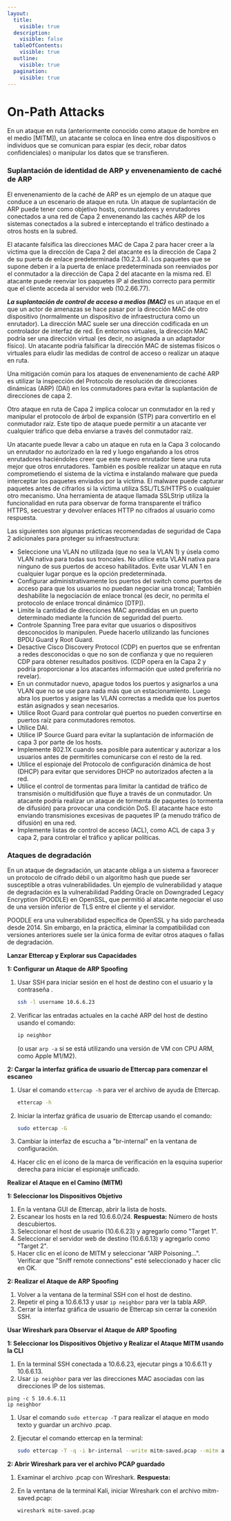 ```yaml
---
layout:
  title:
    visible: true
  description:
    visible: false
  tableOfContents:
    visible: true
  outline:
    visible: true
  pagination:
    visible: true
---
```


# On-Path Attacks

En un ataque en ruta (anteriormente conocido como ataque de hombre en el medio \[MITM]), un atacante se coloca en línea entre dos dispositivos o individuos que se comunican para espiar (es decir, robar datos confidenciales) o manipular los datos que se transfieren.

### **Suplantación de identidad de ARP y envenenamiento de caché de ARP**

El envenenamiento de la caché de ARP  es un ejemplo de un ataque que conduce a un escenario de ataque en ruta. Un ataque de suplantación de ARP puede tener como objetivo hosts, conmutadores y enrutadores conectados a una red de Capa 2 envenenando las cachés ARP de los sistemas conectados a la subred e interceptando el tráfico destinado a otros hosts en la subred.&#x20;

El atacante falsifica las direcciones MAC de Capa 2 para hacer creer a la víctima que la dirección de Capa 2 del atacante es la dirección de Capa 2 de su puerta de enlace predeterminada (10.2.3.4). Los paquetes que se supone deben ir a la puerta de enlace predeterminada son reenviados por el conmutador a la dirección de Capa 2 del atacante en la misma red. El atacante puede reenviar los paquetes IP al destino correcto para permitir que el cliente acceda al servidor web (10.2.66.77).

_**La suplantación de control de acceso a medios (MAC)**_ es un ataque en el que un actor de amenazas se hace pasar por la dirección MAC de otro dispositivo (normalmente un dispositivo de infraestructura como un enrutador). La dirección MAC suele ser una dirección codificada en un controlador de interfaz de red. En entornos virtuales, la dirección MAC podría ser una dirección virtual (es decir, no asignada a un adaptador físico). Un atacante podría falsificar la dirección MAC de sistemas físicos o virtuales para eludir las medidas de control de acceso o realizar un ataque en ruta.

Una mitigación común para los ataques de envenenamiento de caché ARP es utilizar la inspección del Protocolo de resolución de direcciones dinámicas (ARP) (DAI) en los conmutadores para evitar la suplantación de direcciones de capa 2.

Otro ataque en ruta de Capa 2 implica colocar un conmutador en la red y manipular el protocolo de árbol de expansión (STP) para convertirlo en el conmutador raíz. Este tipo de ataque puede permitir a un atacante ver cualquier tráfico que deba enviarse a través del conmutador raíz.

Un atacante puede llevar a cabo un ataque en ruta en la Capa 3 colocando un enrutador no autorizado en la red y luego engañando a los otros enrutadores haciéndoles creer que este nuevo enrutador tiene una ruta mejor que otros enrutadores. También es posible realizar un ataque en ruta comprometiendo el sistema de la víctima e instalando malware que pueda interceptar los paquetes enviados por la víctima. El malware puede capturar paquetes antes de cifrarlos si la víctima utiliza SSL/TLS/HTTPS o cualquier otro mecanismo. Una herramienta de ataque llamada SSLStrip utiliza la funcionalidad en ruta para observar de forma transparente el tráfico HTTPS, secuestrar y devolver enlaces HTTP no cifrados al usuario como respuesta.&#x20;

Las siguientes son algunas prácticas recomendadas de seguridad de Capa 2 adicionales para proteger su infraestructura:

* Seleccione una VLAN no utilizada (que no sea la VLAN 1) y úsela como VLAN nativa para todas sus troncales. No utilice esta VLAN nativa para ninguno de sus puertos de acceso habilitados. Evite usar VLAN 1 en cualquier lugar porque es la opción predeterminada.
* Configurar administrativamente los puertos del switch como puertos de acceso para que los usuarios no puedan negociar una troncal; También deshabilite la negociación de enlace troncal (es decir, no permita el protocolo de enlace troncal dinámico \[DTP]).
* Limite la cantidad de direcciones MAC aprendidas en un puerto determinado mediante la función de seguridad del puerto.
* Controle Spanning Tree para evitar que usuarios o dispositivos desconocidos lo manipulen. Puede hacerlo utilizando las funciones BPDU Guard y Root Guard.
* Desactive Cisco Discovery Protocol (CDP) en puertos que se enfrentan a redes desconocidas o que no son de confianza y que no requieren CDP para obtener resultados positivos. (CDP opera en la Capa 2 y podría proporcionar a los atacantes información que usted preferiría no revelar).
* En un conmutador nuevo, apague todos los puertos y asignarlos a una VLAN que no se use para nada más que un estacionamiento. Luego abra los puertos y asigne las VLAN correctas a medida que los puertos están asignados y sean necesarios.
* Utilice Root Guard para controlar qué puertos no pueden convertirse en puertos raíz para conmutadores remotos.
* Utilice DAI.
* Utilice IP Source Guard para evitar la suplantación de información de capa 3 por parte de los hosts.
* Implemente 802.1X cuando sea posible para autenticar y autorizar a los usuarios antes de permitirles comunicarse con el resto de la red.
* Utilice el espionaje del Protocolo de configuración dinámica de host (DHCP) para evitar que servidores DHCP no autorizados afecten a la red.
* Utilice el control de tormentas para limitar la cantidad de tráfico de transmisión o multidifusión que fluye a través de un conmutador. Un atacante podría realizar un ataque de tormenta de paquetes (o tormenta de difusión) para provocar una condición DoS. El atacante hace esto enviando transmisiones excesivas de paquetes IP (a menudo tráfico de difusión) en una red.
* Implemente listas de control de acceso (ACL), como ACL de capa 3 y capa 2, para controlar el tráfico y aplicar políticas.

### **Ataques de degradación**

En un ataque de degradación, un atacante obliga a un sistema a favorecer un protocolo de cifrado débil o un algoritmo hash que puede ser susceptible a otras vulnerabilidades. Un ejemplo de vulnerabilidad y ataque de degradación es la vulnerabilidad Padding Oracle on Downgraded Legacy Encryption (POODLE) en OpenSSL, que permitió al atacante negociar el uso de una versión inferior de TLS entre el cliente y el servidor.&#x20;

POODLE era una vulnerabilidad específica de OpenSSL y ha sido parcheada desde 2014. Sin embargo, en la práctica, eliminar la compatibilidad con versiones anteriores suele ser la única forma de evitar otros ataques o fallas de degradación.

**Lanzar Ettercap y Explorar sus Capacidades**

**1: Configurar un Ataque de ARP Spoofing**

1.  Usar SSH para iniciar sesión en el host de destino  con el usuario  y la contraseña .

    ```bash
    ssh -l username 10.6.6.23
    ```
2.  Verificar las entradas actuales en la caché ARP del host de destino usando el comando:

    ```bash
    ip neighbor
    ```

    (o usar `arp -a` si se está utilizando una versión de VM con CPU ARM, como Apple M1/M2).

**2: Cargar la interfaz gráfica de usuario de Ettercap para comenzar el escaneo**

1.  Usar el comando `ettercap -h` para ver el archivo de ayuda de Ettercap.

    ```bash
    ettercap -h
    ```
2.  Iniciar la interfaz gráfica de usuario de Ettercap usando el comando:

    ```bash
    sudo ettercap -G
    ```
3. Cambiar la interfaz de escucha a "br-internal" en la ventana de configuración.
4. Hacer clic en el ícono de la marca de verificación en la esquina superior derecha para iniciar el espionaje unificado.

**Realizar el Ataque en el Camino (MITM)**

**1: Seleccionar los Dispositivos Objetivo**

1. En la ventana GUI de Ettercap, abrir la lista de hosts.
2. Escanear los hosts en la red 10.6.6.0/24. **Respuesta:** Número de hosts descubiertos.
3. Seleccionar el host de usuario (10.6.6.23) y agregarlo como "Target 1".
4. Seleccionar el servidor web de destino (10.6.6.13) y agregarlo como "Target 2".
5. Hacer clic en el ícono de MITM y seleccionar "ARP Poisoning...". Verificar que "Sniff remote connections" esté seleccionado y hacer clic en OK.

**2: Realizar el Ataque de ARP Spoofing**

1. Volver a la ventana de la terminal SSH con el host de destino.
2. Repetir el ping a 10.6.6.13 y usar `ip neighbor` para ver la tabla ARP.&#x20;
3. Cerrar la interfaz gráfica de usuario de Ettercap sin cerrar la conexión SSH.

**Usar Wireshark para Observar el Ataque de ARP Spoofing**

**1: Seleccionar los Dispositivos Objetivo y Realizar el Ataque MITM usando la CLI**

1. En la terminal SSH conectada a 10.6.6.23, ejecutar pings a 10.6.6.11 y 10.6.6.13.
2. Usar `ip neighbor` para ver las direcciones MAC asociadas con las direcciones IP de los sistemas.

```
ping -c 5 10.6.6.11
ip neighbor
```

1. Usar el comando `sudo ettercap -T` para realizar el ataque en modo texto y guardar un archivo .pcap.
2.  Ejecutar el comando ettercap en la terminal:

    ```bash
    sudo ettercap -T -q -i br-internal --write mitm-saved.pcap --mitm arp /10.6.6.23// /10.6.6.13//
    ```

**2: Abrir Wireshark para ver el archivo PCAP guardado**

1. Examinar el archivo .pcap con Wireshark. **Respuesta:**
2.  En la ventana de la terminal Kali, iniciar Wireshark con el archivo mitm-saved.pcap:

    ```bash
    wireshark mitm-saved.pcap
    ```
